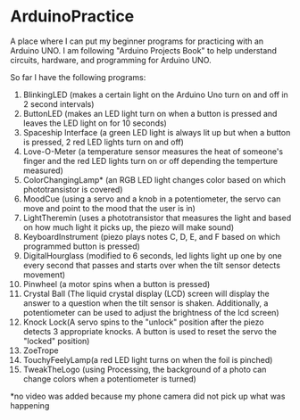 # ArduinoPractice
A place where I can put my beginner programs for practicing with an Arduino UNO. I am following "Arduino Projects Book" to help understand circuits, hardware, and programming for Arduino UNO.

So far I have the following programs: 
1. BlinkingLED (makes a certain light on the Arduino Uno turn on and off in 2 second intervals)
2. ButtonLED (makes an LED light turn on when a button is pressed and leaves the LED light on for 10 seconds)
3. Spaceship Interface (a green LED light is always lit up but when a button is pressed, 2 red LED lights turn on and off)
4. Love-O-Meter (a temperature sensor measures the heat of someone's finger and the red LED lights turn on or off depending       the temperture measured)
5. ColorChangingLamp* (an RGB LED light changes color based on which phototransistor is covered)
6. MoodCue (using a servo and a knob in a potentiometer, the servo can move and point to the mood that the user is in)
7. LightTheremin (uses a phototransistor that measures the light and based on how much light it picks up, the piezo will make     sound)
8. KeyboardInstrument (piezo plays notes C, D, E, and F based on which programmed button is pressed) 
9. DigitalHourglass (modified to 6 seconds, led lights light up one by one every second that passes and starts over when the tilt sensor detects movement)
10. Pinwheel (a motor spins when a button is pressed)
11. Crystal Ball (The liquid crystal display (LCD) screen will display the answer to a question when the tilt sensor is shaken. Additionally, a potentiometer can be used to adjust the brightness of the lcd screen)
12. Knock Lock(A servo spins to the "unlock" position after the piezo detects 3 appropriate knocks. A button is used to reset the servo the "locked" position)
13. ZoeTrope
14. TouchyFeelyLamp(a red LED light turns on when the foil is pinched)
15. TweakTheLogo (using Processing, the background of a photo can change colors when a potentiometer is turned)



*no video was added because my phone camera did not pick up what was happening 
